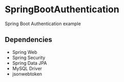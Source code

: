 # SpringBootAuthentication
Spring Boot Authentication example

## Dependencies
 * Spring Web
 * Spring Security
 * Spring Data JPA
 * MySQL Driver
 * jsonwebtoken
 
 
